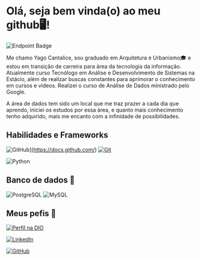 # Olá, seja bem vinda(o) ao meu github🖥️!
![Endpoint Badge](https://img.shields.io/endpoint)

Me chamo Yago Cantalice, sou graduado em Arquitetura e Urbanismo🎓 e estou em transição de carreira para área da tecnologia da informação. Atualmente curso Tecnólogo em Análise e Desenvolvimento de Sistemas na Estácio, além de realizar buscas constantes para aprimorar o conhecimento em cursos e vídeos. Realizei o curso de Análise de Dados ministrado pelo Google. 

A área de dados tem sido um local que me traz prazer a cada dia que aprendo, iniciei os estudos por essa área, e quanto mais conhecimento tenho adquirido, mais me encanto com a infinidade de possibilidades. 

##  Habilidades e Frameworks

![GitHub](https://img.shields.io/badge/GitHub-000?style=for-the-badge&logo=github&logoColor=30A3DC)](https://docs.github.com/)  [![Git](https://img.shields.io/badge/Git-000?style=for-the-badge&logo=git&logoColor=E94D5F)](https://git-scm.com/doc)

![Python](https://img.shields.io/badge/python-3670A0?style=for-the-badge&logo=python&logoColor=ffdd54)

## Banco de dados 🎲

![PostgreSQL](https://img.shields.io/badge/PostgreSQL-000?style=for-the-badge&logo=postgresql)
![MySQL](https://img.shields.io/badge/MySQL-00000F?style=for-the-badge&logo=mysql&logoColor=white)


## Meus pefis 🧭

[![Perfil na DIO](https://img.shields.io/badge/Perfil_na_dio-red)](https://web.dio.me/users/yagolcx)

[![LinkedIn](https://img.shields.io/badge/Perfil_do_Linkedin-red)](https://www.linkedin.com/in/yago-cantalice/)

[![GitHub](https://img.shields.io/badge/Perfil_do_GitHub-red)](https://github.com/Yagolcx)
